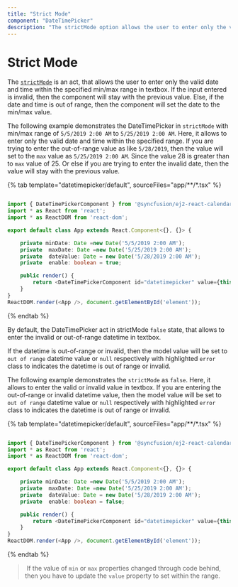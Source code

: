 ```yaml
---
title: "Strict Mode"
component: "DateTimePicker"
description: "The strictMode option allows the user to enter only the valid date and time value within the specified min/max time range in textbox."
---
```


# Strict Mode

The [`strictMode`](../api/datetimepicker#strictmode)
is an act, that allows the user to enter only the valid date and time within the specified min/max
range in textbox. If the input entered is invalid, then the component will stay with the previous value.
Else, if the date and time is
out of range, then the component will set the date to the min/max value.

The following example demonstrates the DateTimePicker in `strictMode` with min/max range of `5/5/2019 2:00 AM` to
`5/25/2019 2:00 AM`. Here, it allows to enter
only the valid date and time within the specified range. If you are trying to enter the out-of-range value as
like `5/28/2019`,
then the value will set to the `max` value as `5/25/2019 2:00 AM`. Since the value 28 is greater than to `max` value
of 25. Or else if you are trying
to enter the invalid date, then the value will stay with the previous value.

{% tab template="datetimepicker/default", sourceFiles="app/**/*.tsx" %}

```typescript

import { DateTimePickerComponent } from '@syncfusion/ej2-react-calendars';
import * as React from 'react';
import * as ReactDOM from 'react-dom';

export default class App extends React.Component<{}, {}> {

    private minDate: Date =new Date('5/5/2019 2:00 AM');
    private  maxDate: Date =new Date('5/25/2019 2:00 AM');
    private  dateValue: Date = new Date('5/28/2019 2:00 AM');
    private  enable: boolean = true;

    public render() {
        return <DateTimePickerComponent id="datetimepicker" value={this.dateValue} min={this.minDate} strictMode={this.enable} max={this.maxDate} />;
    }
}
ReactDOM.render(<App />, document.getElementById('element'));

```

{% endtab %}

By default, the DateTimePicker act in strictMode `false` state, that allows to enter the invalid or out-of-range datetime in textbox.

If the datetime is out-of-range or invalid, then the model value will be set to `out of range`
datetime value or `null` respectively with highlighted `error` class to indicates the datetime is out of range or invalid.

The following example demonstrates the `strictMode` as `false`. Here, it allows to enter the
valid or invalid value in textbox.
If you are entering the out-of-range or invalid datetime value, then the model value will be
set to `out of range` datetime value or `null` respectively with highlighted `error` class to
indicates the datetime is out of range or invalid.

{% tab template="datetimepicker/default", sourceFiles="app/**/*.tsx" %}

```typescript

import { DateTimePickerComponent } from '@syncfusion/ej2-react-calendars';
import * as React from 'react';
import * as ReactDOM from 'react-dom';

export default class App extends React.Component<{}, {}> {

    private minDate: Date =new Date('5/5/2019 2:00 AM');
    private  maxDate: Date =new Date('5/25/2019 2:00 AM');
    private  dateValue: Date = new Date('5/28/2019 2:00 AM');
    private  enable: boolean = false;

    public render() {
        return <DateTimePickerComponent id="datetimepicker" value={this.dateValue} min={this.minDate} strictMode={this.enable} max={this.maxDate} placeholder='Select a date and time' />;
    }
}
ReactDOM.render(<App />, document.getElementById('element'));

```

{% endtab %}

> If the value of `min` or `max` properties changed through code behind,
then you have to update the `value` property to set within the range.
